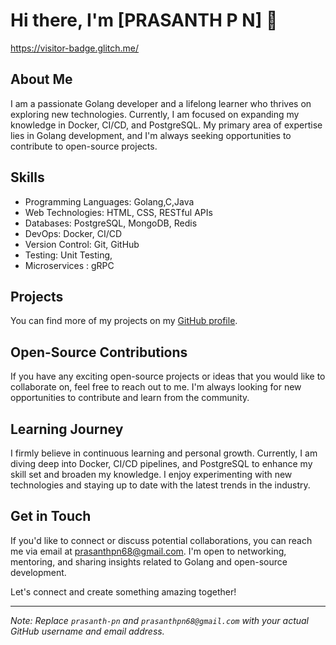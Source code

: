 # Hi there, I'm [PRASANTH P N] 👋
https://visitor-badge.glitch.me/


## About Me

I am a passionate Golang developer and a lifelong learner who thrives on exploring new technologies. Currently, I am focused on expanding my knowledge in Docker, CI/CD, and PostgreSQL. My primary area of expertise lies in Golang development, and I'm always seeking opportunities to contribute to open-source projects.

## Skills

- Programming Languages: Golang,C,Java
- Web Technologies: HTML, CSS, RESTful APIs
- Databases: PostgreSQL, MongoDB, Redis
- DevOps: Docker, CI/CD
- Version Control: Git, GitHub
- Testing: Unit Testing,
- Microservices : gRPC

## Projects


You can find more of my projects on my [GitHub profile](https://github.com/prasanth-pn).

## Open-Source Contributions


If you have any exciting open-source projects or ideas that you would like to collaborate on, feel free to reach out to me. I'm always looking for new opportunities to contribute and learn from the community.

## Learning Journey

I firmly believe in continuous learning and personal growth. Currently, I am diving deep into Docker, CI/CD pipelines, and PostgreSQL to enhance my skill set and broaden my knowledge. I enjoy experimenting with new technologies and staying up to date with the latest trends in the industry.

## Get in Touch

If you'd like to connect or discuss potential collaborations, you can reach me via email at [prasanthpn68@gmail.com](mailto:prasanthpn68@gmail.com). I'm open to networking, mentoring, and sharing insights related to Golang and open-source development.

Let's connect and create something amazing together!


---

*Note: Replace `prasanth-pn` and `prasanthpn68@gmail.com` with your actual GitHub username and email address.*
